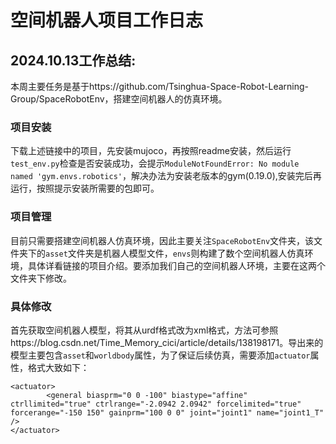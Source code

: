 # 空间机器人项目工作日志

## 2024.10.13工作总结:
本周主要任务是基于https://github.com/Tsinghua-Space-Robot-Learning-Group/SpaceRobotEnv，搭建空间机器人的仿真环境。

### 项目安装
下载上述链接中的项目，先安装mujoco，再按照readme安装，然后运行`test_env.py`检查是否安装成功，会提示`ModuleNotFoundError: No module named 'gym.envs.robotics'`，解决办法为安装老版本的gym(0.19.0),安装完后再运行，按照提示安装所需要的包即可。

### 项目管理
目前只需要搭建空间机器人仿真环境，因此主要关注`SpaceRobotEnv`文件夹，该文件夹下的`asset`文件夹是机器人模型文件，`envs`则构建了数个空间机器人仿真环境，具体详看链接的项目介绍。要添加我们自己的空间机器人环境，主要在这两个文件夹下修改。

### 具体修改
首先获取空间机器人模型，将其从urdf格式改为xml格式，方法可参照https://blog.csdn.net/Time_Memory_cici/article/details/138198171。导出来的模型主要包含`asset`和`worldbody`属性，为了保证后续仿真，需要添加`actuator`属性，格式大致如下：
```
<actuator>
        <general biasprm="0 0 -100" biastype="affine" ctrllimited="true" ctrlrange="-2.0942 2.0942" forcelimited="true" forcerange="-150 150" gainprm="100 0 0" joint="joint1" name="joint1_T" />
</actuator>
```
